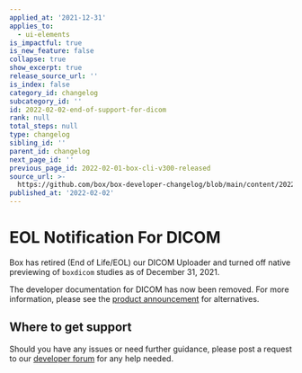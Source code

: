 ```yaml
---
applied_at: '2021-12-31'
applies_to:
  - ui-elements
is_impactful: true
is_new_feature: false
collapse: true
show_excerpt: true
release_source_url: ''
is_index: false
category_id: changelog
subcategory_id: ''
id: 2022-02-02-end-of-support-for-dicom
rank: null
total_steps: null
type: changelog
sibling_id: ''
parent_id: changelog
next_page_id: ''
previous_page_id: 2022-02-01-box-cli-v300-released
source_url: >-
  https://github.com/box/box-developer-changelog/blob/main/content/2022/02-02-end-of-support-for-dicom.md
published_at: '2022-02-02'
---
```

# EOL Notification For DICOM

Box has retired (End of Life/EOL) our DICOM Uploader and turned off native previewing of `boxdicom` studies as of December 31, 2021.

<!-- more -->

The developer documentation for DICOM has now been removed. For more information, please see the [product announcement][2] for alternatives.

## Where to get support

Should you have any issues or need further guidance, please post a request to
our [developer forum][1] for any help needed.

[1]: https://support.box.com/hc/en-us/community/topics/360001932973-Platform-and-Developer-Forum
[2]: https://support.box.com/hc/en-us/articles/1500005724681-Box-DICOM-EOL-on-December-31-2021